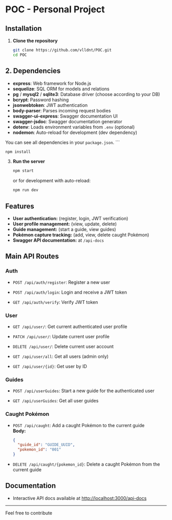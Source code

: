 # POC - Personal Project

## Installation

1. **Clone the repository**
   ```sh
   git clone https://github.com/vlldnt/POC.git
   cd POC
   ```

## 2. Dependencies

- **express**: Web framework for Node.js
- **sequelize**: SQL ORM for models and relations
- **pg** / **mysql2** / **sqlite3**: Database driver (choose according to your DB)
- **bcrypt**: Password hashing
- **jsonwebtoken**: JWT authentication
- **body-parser**: Parses incoming request bodies
- **swagger-ui-express**: Swagger documentation UI
- **swagger-jsdoc**: Swagger documentation generator
- **dotenv**: Loads environment variables from `.env` (optional)
- **nodemon**: Auto-reload for development (dev dependency)

You can see all dependencies in your `package.json`.
    ```

   ```sh
   npm install
   ```
3. **Run the server**
   ```sh
   npm start
   ```
   or for development with auto-reload:
   ```sh
   npm run dev
   ```

## Features

- **User authentication:** (register, login, JWT verification)
- **User profile management:** (view, update, delete)
- **Guide management:** (start a guide, view guides)
- **Pokémon capture tracking:** (add, view, delete caught Pokémon)
- **Swagger API documentation:** at `/api-docs`

## Main API Routes

### Auth

- `POST /api/auth/register`: Register a new user

- `POST /api/auth/login`: Login and receive a JWT token

- `GET /api/auth/verify`: Verify JWT token

### User

- `GET /api/user/`: Get current authenticated user profile

- `PATCH /api/user/`: Update current user profile

- `DELETE /api/user/`: Delete current user account

- `GET /api/user/all`: Get all users (admin only)

- `GET /api/user/{id}`: Get user by ID

### Guides

- `POST /api/userGuides`: Start a new guide for the authenticated user

- `GET /api/userGuides`: Get all user guides

### Caught Pokémon

- `POST /api/caught`: Add a caught Pokémon to the current guide  
  **Body:**  
  ```json
  {
    "guide_id": "GUIDE_UUID",
    "pokemon_id": "001"
  }
  ```

- `DELETE /api/caught/{pokemon_id}`: Delete a caught Pokémon from the current guide

## Documentation

- Interactive API docs available at [http://localhost:3000/api-docs](http://localhost:3000/api-docs)

---

Feel free to contribute

